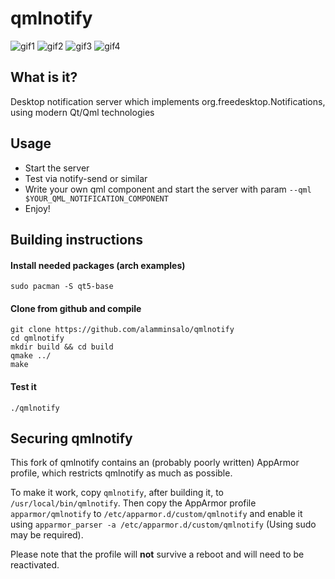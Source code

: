 # qmlnotify

![gif1](https://raw.githubusercontent.com/alamminsalo/qmlnotify/master/screenshots/record1.gif)
![gif2](https://raw.githubusercontent.com/alamminsalo/qmlnotify/master/screenshots/waveform.gif)
![gif3](https://raw.githubusercontent.com/alamminsalo/qmlnotify/master/screenshots/waveform2.gif)
![gif4](https://raw.githubusercontent.com/alamminsalo/qmlnotify/master/screenshots/animated9.gif)

## What is it?
Desktop notification server which implements org.freedesktop.Notifications, using modern Qt/Qml technologies

## Usage

* Start the server 
* Test via notify-send or similar
* Write your own qml component and start the server with param `--qml $YOUR_QML_NOTIFICATION_COMPONENT`
* Enjoy!

## Building instructions

#### Install needed packages (arch examples)
```
sudo pacman -S qt5-base
```
#### Clone from github and compile
```
git clone https://github.com/alamminsalo/qmlnotify
cd qmlnotify
mkdir build && cd build
qmake ../
make
```
#### Test it
```
./qmlnotify
```

## Securing qmlnotify
This fork of qmlnotify contains an (probably poorly written) AppArmor profile,
which restricts qmlnotify as much as possible.

To make it work, copy `qmlnotify`, after building it, to
`/usr/local/bin/qmlnotify`. Then copy the AppArmor profile `apparmor/qmlnotify`
to `/etc/apparmor.d/custom/qmlnotify` and enable it using `apparmor_parser -a /etc/apparmor.d/custom/qmlnotify` (Using sudo may be required).

Please note that the profile will **not** survive a reboot and will need to be
reactivated.
